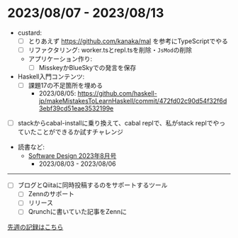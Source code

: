# 2023/08/07 - 2023/08/13

- custard:
    - [ ] とりあえず <https://github.com/kanaka/mal> を参考にTypeScriptでやる
    - [ ] リファクタリング: worker.tsとrepl.tsを削除・`JsMod`の削除
    - アプリケーション作り: 
        - [ ] MisskeyかBlueSkyでの発言を保存
- Haskell入門コンテンツ:
    - [ ] 課題17の不足箇所を埋める
        - 2023/08/05: <https://github.com/haskell-jp/makeMistakesToLearnHaskell/commit/472fd02c90d54f32f6d3ebf39cd51eae3532199e>
- [ ] stackからcabal-installに乗り換えて、cabal replで、私がstack replでやっていたことができるか試すチャレンジ
- 読書など:
    - [Software Design 2023年8月号](https://gihyo.jp/magazine/SD/archive/2023/202308)
        - 2023/08/03 - 2023/08/06

------

- [ ] ブログとQiitaに同時投稿するのをサポートするツール
    - [ ] Zennのサポート
    - [ ] リリース
    - [ ] Qrunchに書いていた記事をZennに

[先週の記録はこちら](https://github.com/igrep/daily-commits/blob/bfb94b091a047c3f78ea5043eb05ddfc5263828b/yesterday.md)
